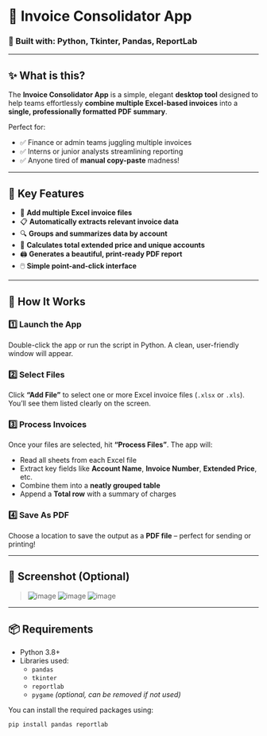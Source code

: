 # 📄 Invoice Consolidator App

### 🧰 Built with: **Python**, **Tkinter**, **Pandas**, **ReportLab**

---

## ✨ What is this?

The **Invoice Consolidator App** is a simple, elegant **desktop tool** designed to help teams effortlessly **combine multiple Excel-based invoices** into a **single, professionally formatted PDF summary**.

Perfect for:
- ✅ Finance or admin teams juggling multiple invoices
- ✅ Interns or junior analysts streamlining reporting
- ✅ Anyone tired of **manual copy-paste** madness!

---

## 🧠 Key Features

- 📂 **Add multiple Excel invoice files**
- 📋 **Automatically extracts relevant invoice data**
- 🔍 **Groups and summarizes data by account**
- 🧮 **Calculates total extended price and unique accounts**
- 🖨️ **Generates a beautiful, print-ready PDF report**
- 🖱️ **Simple point-and-click interface**

---

## 🚀 How It Works

### 1️⃣ Launch the App  
Double-click the app or run the script in Python. A clean, user-friendly window will appear.

### 2️⃣ Select Files  
Click **“Add File”** to select one or more Excel invoice files (`.xlsx` or `.xls`). You’ll see them listed clearly on the screen.

### 3️⃣ Process Invoices  
Once your files are selected, hit **“Process Files”**. The app will:
- Read all sheets from each Excel file
- Extract key fields like **Account Name**, **Invoice Number**, **Extended Price**, etc.
- Combine them into a **neatly grouped table**
- Append a **Total row** with a summary of charges

### 4️⃣ Save As PDF  
Choose a location to save the output as a **PDF file** – perfect for sending or printing!

---

## 📸 Screenshot (Optional)
> ![image](https://github.com/user-attachments/assets/a6f1a4b4-3a7c-45e9-9b40-01fc5a0db5da)
![image](https://github.com/user-attachments/assets/078690e7-6209-4320-9450-31c00afa5310)
> ![image](https://github.com/user-attachments/assets/3b531d3d-cac4-46fc-a7fa-d3e1d9535f94)




---

## 📦 Requirements

- Python 3.8+
- Libraries used:
  - `pandas`
  - `tkinter`
  - `reportlab`
  - `pygame` *(optional, can be removed if not used)*

You can install the required packages using:
```bash
pip install pandas reportlab
